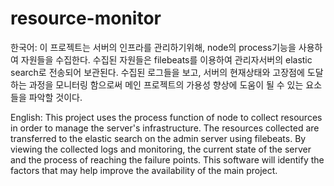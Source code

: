 # resource-monitor

한국어: 이 프로젝트는 서버의 인프라를 관리하기위해, node의 process기능을 사용하여 자원들을 수집한다.
수집된 자원들은 filebeats를 이용하여 관리자서버의 elastic search로 전송되어 보관된다.
수집된 로그들을 보고, 서버의 현재상태와 고장점에 도달하는 과정을 모니터링 함으로써 메인 프로젝트의 가용성 향상에 도움이 될 수 있는 요소들을 파악할 것이다.

English: This project uses the process function of node to collect resources in order to manage the server's infrastructure.
The resources collected are transferred to the elastic search on the admin server using filebeats.
By viewing the collected logs and monitoring, the current state of the server and the process of reaching the failure points.
This software will identify the factors that may help improve the availability of the main project.
